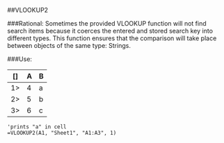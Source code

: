 ##VLOOKUP2

###Rational:
Sometimes the provided VLOOKUP function will not find search items because it coerces the entered and stored search key into different types.  This function ensures that the comparison will take place between objects of the same type: Strings.

###Use:

[] | A | B
---| --- | ---
1> | 4 | a
2> | 5 | b
3> | 6 | c

```
'prints "a" in cell
=VLOOKUP2(A1, "Sheet1", "A1:A3", 1)
```


